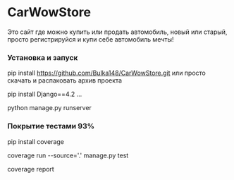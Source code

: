 # CarWowStore

Это сайт где можно купить или продать автомобиль, новый или старый, просто 
регистрируйся и купи себе автомобиль мечты!

### Установка и запуск
pip install https://github.com/Bulka148/CarWowStore.git или просто скачать и распаковать архив проекта 

pip install Django==4.2
...

python manage.py runserver

### Покрытие тестами 93%

pip install coverage

coverage run --source='.' manage.py test

coverage report 